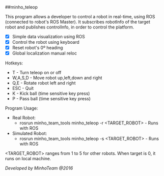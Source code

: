 ##minho_teleop

This program allows a developer to control a robot in real-time, using ROS (connected to robot's ROS Master).
It subscribes robotInfo of the target robot and publishes controlInfo, in order to control the platform.

 - [x] Simple data visualization using ROS
 - [x] Control the robot using keyboard
 - [x] Reset robot's 0º heading
 - [x] Global localization manual reloc
 
Hotkeys:
* T - Turn teleop on or off
* W,A,S,D - Move robot up,left,down and right 
* Q,E - Rotate robot left and right
* ESC - Quit  
* K - Kick ball (time sensitive key press)
* P - Pass ball (time sensitive key press)

Program Usage:   
* Real Robot:
   * rosrun minho\_team\_tools minho_teleop -r \<TARGET_ROBOT\> - Runs with ROS
* Simulated Robot:
   * rosrun minho\_team\_tools minho_teleop -s \<TARGET_ROBOT\> - Runs with ROS
   
\<TARGET_ROBOT\> ranges from 1 to 5 for other robots. When target is 0, it runs on local machine.

*Developed by MinhoTeam @2016*
